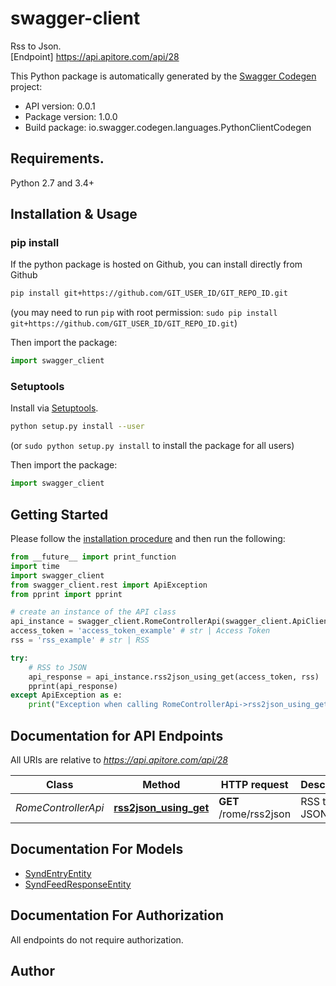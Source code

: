# swagger-client
Rss to Json.<BR />[Endpoint] https://api.apitore.com/api/28

This Python package is automatically generated by the [Swagger Codegen](https://github.com/swagger-api/swagger-codegen) project:

- API version: 0.0.1
- Package version: 1.0.0
- Build package: io.swagger.codegen.languages.PythonClientCodegen

## Requirements.

Python 2.7 and 3.4+

## Installation & Usage
### pip install

If the python package is hosted on Github, you can install directly from Github

```sh
pip install git+https://github.com/GIT_USER_ID/GIT_REPO_ID.git
```
(you may need to run `pip` with root permission: `sudo pip install git+https://github.com/GIT_USER_ID/GIT_REPO_ID.git`)

Then import the package:
```python
import swagger_client 
```

### Setuptools

Install via [Setuptools](http://pypi.python.org/pypi/setuptools).

```sh
python setup.py install --user
```
(or `sudo python setup.py install` to install the package for all users)

Then import the package:
```python
import swagger_client
```

## Getting Started

Please follow the [installation procedure](#installation--usage) and then run the following:

```python
from __future__ import print_function
import time
import swagger_client
from swagger_client.rest import ApiException
from pprint import pprint

# create an instance of the API class
api_instance = swagger_client.RomeControllerApi(swagger_client.ApiClient(configuration))
access_token = 'access_token_example' # str | Access Token
rss = 'rss_example' # str | RSS

try:
    # RSS to JSON
    api_response = api_instance.rss2json_using_get(access_token, rss)
    pprint(api_response)
except ApiException as e:
    print("Exception when calling RomeControllerApi->rss2json_using_get: %s\n" % e)

```

## Documentation for API Endpoints

All URIs are relative to *https://api.apitore.com/api/28*

Class | Method | HTTP request | Description
------------ | ------------- | ------------- | -------------
*RomeControllerApi* | [**rss2json_using_get**](docs/RomeControllerApi.md#rss2json_using_get) | **GET** /rome/rss2json | RSS to JSON


## Documentation For Models

 - [SyndEntryEntity](docs/SyndEntryEntity.md)
 - [SyndFeedResponseEntity](docs/SyndFeedResponseEntity.md)


## Documentation For Authorization

 All endpoints do not require authorization.


## Author



